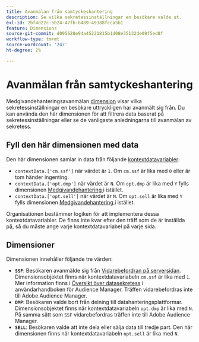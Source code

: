 ```yaml
---
title: Avanmälan från samtyckeshantering
description: Se vilka sekretessinställningar en besökare valde ut.
exl-id: 2bf4d22c-5b24-47fb-b489-49388fcca5b1
feature: Dimensions
source-git-commit: d095628e94a45221815b1d08e35132de09f5ed8f
workflow-type: tm+mt
source-wordcount: '247'
ht-degree: 2%

---
```


# Avanmälan från samtyckeshantering

Medgivandehanteringsavanmälan [dimension](overview.md) visar vilka sekretessinställningar en besökare uttryckligen har avanmält sig från. Du kan använda den här dimensionen för att filtrera data baserat på sekretessinställningar eller se de vanligaste anledningarna till avanmälan av sekretess.

## Fyll den här dimensionen med data

Den här dimensionen samlar in data från följande [kontextdatavariabler](/help/implement/vars/page-vars/contextdata.md):

* `contextData.['cm.ssf']` när värdet är `1`. Om `cm.ssf` är lika med `0` eller är tom händer ingenting.
* `contextData.['opt.dmp']` när värdet är `N`. Om `opt.dmp` är lika med `Y` fylls dimensionen [Medgivandehantering ](cm-opt-in.md) i istället.
* `contextData.['opt.sell']` när värdet är `N`. Om `opt.sell` är lika med `Y` fylls dimensionen [Medgivandehantering ](cm-opt-in.md) i istället.

Organisationen bestämmer logiken för att implementera dessa kontextdatavariabler. De finns inte kvar efter den träff som de är inställda på, så du måste ange varje kontextdatavariabel på varje sida.

## Dimensioner

Dimensionen innehåller följande tre värden:

* **`SSF`**: Besökaren avanmälde sig från [Vidarebefordran på serversidan](/help/admin/admin/c-manage-report-suites/c-edit-report-suites/general/c-server-side-forwarding/ssf.md). Dimensionsobjektet finns när kontextdatavariabeln `cm.ssf` är lika med `1`. Mer information finns i [Översikt över datasekretess](https://experienceleague.adobe.com/docs/audience-manager/user-guide/overview/data-privacy/data-privacy.html) i användarhandboken för Audience Manager. Träffen vidarebefordras inte till Adobe Audience Manager.
* **`DMP`**: Besökaren valde bort från delning till datahanteringsplattformar. Dimensionsobjektet finns när kontextdatavariabeln `opt.dmp` är lika med `N`. På samma sätt som `SSF` vidarebefordras träffen inte till Adobe Audience Manager.
* **`SELL`**: Besökaren valde att inte dela eller sälja data till tredje part. Den här dimensionen finns när kontextdatavariabeln `opt.sell` är lika med `N`.
